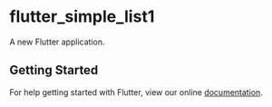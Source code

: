 # flutter_simple_list1

A new Flutter application.

## Getting Started

For help getting started with Flutter, view our online
[documentation](https://flutter.io/).
